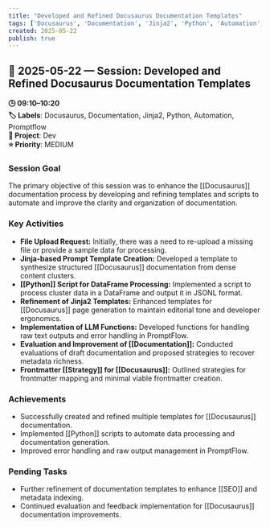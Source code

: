 ```yaml
---
title: "Developed and Refined Docusaurus Documentation Templates"
tags: ['Docusaurus', 'Documentation', 'Jinja2', 'Python', 'Automation', 'Promptflow']
created: 2025-05-22
publish: true
---
```


## 📅 2025-05-22 — Session: Developed and Refined Docusaurus Documentation Templates

**🕒 09:10–10:20**  
**🏷️ Labels**: Docusaurus, Documentation, Jinja2, Python, Automation, Promptflow  
**📂 Project**: Dev  
**⭐ Priority**: MEDIUM  


### Session Goal
The primary objective of this session was to enhance the [[Docusaurus]] documentation process by developing and refining templates and scripts to automate and improve the clarity and organization of documentation.

### Key Activities
- **File Upload Request:** Initially, there was a need to re-upload a missing file or provide a sample data for processing.
- **Jinja-based Prompt Template Creation:** Developed a template to synthesize structured [[Docusaurus]] documentation from dense content clusters.
- **[[Python]] Script for DataFrame Processing:** Implemented a script to process cluster data in a DataFrame and output it in JSONL format.
- **Refinement of Jinja2 Templates:** Enhanced templates for [[Docusaurus]] page generation to maintain editorial tone and developer ergonomics.
- **Implementation of LLM Functions:** Developed functions for handling raw text outputs and error handling in PromptFlow.
- **Evaluation and Improvement of [[Documentation]]:** Conducted evaluations of draft documentation and proposed strategies to recover metadata richness.
- **Frontmatter [[Strategy]] for [[Docusaurus]]:** Outlined strategies for frontmatter mapping and minimal viable frontmatter creation.

### Achievements
- Successfully created and refined multiple templates for [[Docusaurus]] documentation.
- Implemented [[Python]] scripts to automate data processing and documentation generation.
- Improved error handling and raw output management in PromptFlow.

### Pending Tasks
- Further refinement of documentation templates to enhance [[SEO]] and metadata indexing.
- Continued evaluation and feedback implementation for [[Docusaurus]] documentation improvements.
